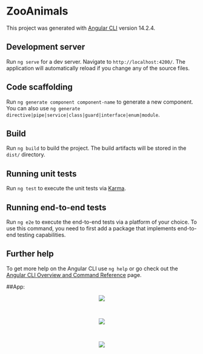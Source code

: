 # ZooAnimals

This project was generated with [Angular CLI](https://github.com/angular/angular-cli) version 14.2.4.

## Development server

Run `ng serve` for a dev server. Navigate to `http://localhost:4200/`. The application will automatically reload if you change any of the source files.

## Code scaffolding

Run `ng generate component component-name` to generate a new component. You can also use `ng generate directive|pipe|service|class|guard|interface|enum|module`.

## Build

Run `ng build` to build the project. The build artifacts will be stored in the `dist/` directory.

## Running unit tests

Run `ng test` to execute the unit tests via [Karma](https://karma-runner.github.io).

## Running end-to-end tests

Run `ng e2e` to execute the end-to-end tests via a platform of your choice. To use this command, you need to first add a package that implements end-to-end testing capabilities.

## Further help

To get more help on the Angular CLI use `ng help` or go check out the [Angular CLI Overview and Command Reference](https://angular.io/cli) page.

##App:

<p align="center">
    <img src="https://user-images.githubusercontent.com/93021938/193996321-83d34682-c2aa-4e11-b472-d7d9e28f1fc5.png">
</p>
<br/>

<p align="center">
  <img src="https://user-images.githubusercontent.com/93021938/193996389-932eddbb-0b59-41d0-93b0-5bb6383d6737.png">
</p>
<br/>

<p align="center">
  <img src="https://user-images.githubusercontent.com/93021938/193996519-f0be855f-a408-4f6f-9fab-7afba9f8cdfd.png">
</p>



